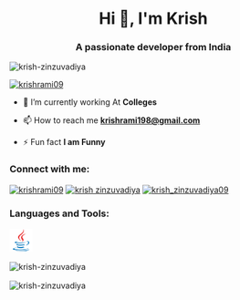 <h1 align="center">Hi 👋, I'm Krish</h1>
<h3 align="center">A passionate developer from India</h3>

<p align="left"> <img src="https://komarev.com/ghpvc/?username=krish-zinzuvadiya&label=Profile%20views&color=0e75b6&style=flat" alt="krish-zinzuvadiya" /> </p>

<p align="left"> <a href="https://twitter.com/krishrami09" target="blank"><img src="https://img.shields.io/twitter/follow/krishrami09?logo=twitter&style=for-the-badge" alt="krishrami09" /></a> </p>

- 🔭 I’m currently working At **Colleges**

- 📫 How to reach me **krishrami198@gmail.com**

- ⚡ Fun fact **I am Funny**

<h3 align="left">Connect with me:</h3>
<p align="left">
<a href="https://twitter.com/krishrami09" target="blank"><img align="center" src="https://raw.githubusercontent.com/rahuldkjain/github-profile-readme-generator/master/src/images/icons/Social/twitter.svg" alt="krishrami09" height="30" width="40" /></a>
<a href="https://linkedin.com/in/krish zinzuvadiya" target="blank"><img align="center" src="https://raw.githubusercontent.com/rahuldkjain/github-profile-readme-generator/master/src/images/icons/Social/linked-in-alt.svg" alt="krish zinzuvadiya" height="30" width="40" /></a>
<a href="https://instagram.com/krish_zinzuvadiya09" target="blank"><img align="center" src="https://raw.githubusercontent.com/rahuldkjain/github-profile-readme-generator/master/src/images/icons/Social/instagram.svg" alt="krish_zinzuvadiya09" height="30" width="40" /></a>
</p>

<h3 align="left">Languages and Tools:</h3>
<p align="left"> <a href="https://www.java.com" target="_blank" rel="noreferrer"> <img src="https://raw.githubusercontent.com/devicons/devicon/master/icons/java/java-original.svg" alt="java" width="40" height="40"/> </a> </p>

<p><img align="center" src="https://github-readme-stats.vercel.app/api/top-langs?username=krish-zinzuvadiya&show_icons=true&locale=en&layout=compact" alt="krish-zinzuvadiya" /></p>

<p><img align="center" src="https://github-readme-streak-stats.herokuapp.com/?user=krish-zinzuvadiya&" alt="krish-zinzuvadiya" /></p>
